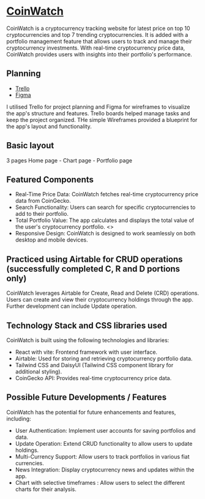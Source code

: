 # [CoinWatch](coin-watch-psi.vercel.app)

CoinWatch is a cryptocurrency tracking website for latest price on top 10 cryptocurrencies and top 7 trending cryptocurrencies. It is added with a portfolio management feature that allows users to track and manage their cryptocurrency investments. With real-time cryptocurrency price data, CoinWatch provides users with insights into their portfolio's performance.

## Planning
- [Trello](https://trello.com/b/H3sSYjBG/coinwatch)
- [Figma](https://www.figma.com/file/Ds8Pv7Hxlmd3kIlewPyQuM/Untitled?type=design&node-id=0-1&mode=design)

I utilised Trello for project planning and Figma for wireframes to visualize the app's structure and features. Trello boards helped manage tasks and keep the project organized. THe simple Wireframes provided a blueprint for the app's layout and functionality.

## Basic layout
3 pages 
Home page - Chart page - Portfolio page
    
## Featured Components
- Real-Time Price Data: CoinWatch fetches real-time cryptocurrency price data from CoinGecko.
- Search Functionality: Users can search for specific cryptocurrencies to add to their portfolio.
- Total Portfolio Value: The app calculates and displays the total value of the user's cryptocurrency portfolio. <<Utilised Airtable database>>
- Responsive Design: CoinWatch is designed to work seamlessly on both desktop and mobile devices.
   
## Practiced using Airtable for CRUD operations (successfully completed C, R and D portions only)
CoinWatch leverages Airtable for Create, Read and Delete (CRD) operations. Users can create and view their cryptocurrency holdings through the app. Further development can include Update operation.

## Technology Stack and CSS libraries used
CoinWatch is built using the following technologies and libraries:
- React with vite: Frontend framework with user interface.
- Airtable: Used for storing and retrieving cryptocurrency portfolio data.
- Tailwind CSS and DaisyUI (Tailwind CSS component library for additional styling).
- CoinGecko API: Provides real-time cryptocurrency price data.

## Possible Future Developments / Features
CoinWatch has the potential for future enhancements and features, including:
- User Authentication: Implement user accounts for saving portfolios and data.
- Update Operation: Extend CRUD functionality to allow users to update holdings.
- Multi-Currency Support: Allow users to track portfolios in various fiat currencies.
- News Integration: Display cryptocurrency news and updates within the app.
- Chart with selective timeframes : Allow users to select the different charts for their analysis. 